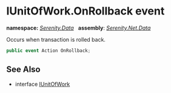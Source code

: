 # IUnitOfWork.OnRollback event
**namespace:** *[Serenity.Data](../../README.md#serenity.data-namespace)*   **assembly**: *[Serenity.Net.Data](../../README.md)*

Occurs when transaction is rolled back.

```csharp
public event Action OnRollback;
```

## See Also

* interface [IUnitOfWork](../IUnitOfWork.md)